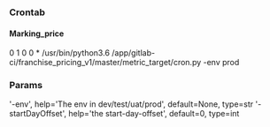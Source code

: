 ### Crontab
#### Marking_price

0 1 0 0 * /usr/bin/python3.6 /app/gitlab-ci/franchise_pricing_v1/master/metric_target/cron.py -env prod

### Params
'-env', help='The env in dev/test/uat/prod', default=None, type=str
'-startDayOffset', help='the start-day-offset', default=0, type=int
